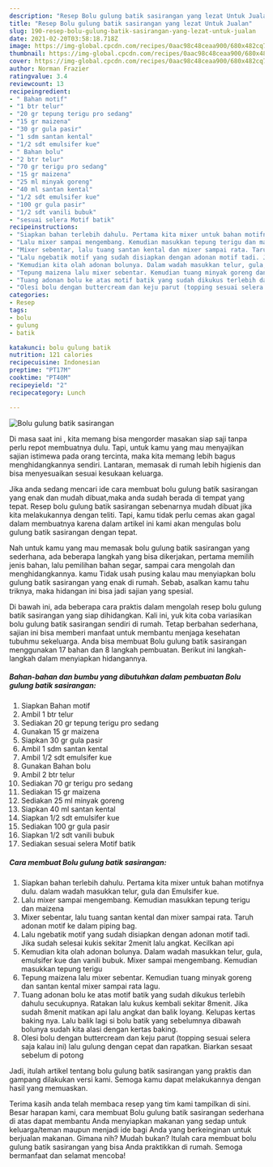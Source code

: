 ```yaml
---
description: "Resep Bolu gulung batik sasirangan yang lezat Untuk Jualan"
title: "Resep Bolu gulung batik sasirangan yang lezat Untuk Jualan"
slug: 190-resep-bolu-gulung-batik-sasirangan-yang-lezat-untuk-jualan
date: 2021-02-20T03:58:18.718Z
image: https://img-global.cpcdn.com/recipes/0aac98c48ceaa900/680x482cq70/bolu-gulung-batik-sasirangan-foto-resep-utama.jpg
thumbnail: https://img-global.cpcdn.com/recipes/0aac98c48ceaa900/680x482cq70/bolu-gulung-batik-sasirangan-foto-resep-utama.jpg
cover: https://img-global.cpcdn.com/recipes/0aac98c48ceaa900/680x482cq70/bolu-gulung-batik-sasirangan-foto-resep-utama.jpg
author: Norman Frazier
ratingvalue: 3.4
reviewcount: 13
recipeingredient:
- " Bahan motif"
- "1 btr telur"
- "20 gr tepung terigu pro sedang"
- "15 gr maizena"
- "30 gr gula pasir"
- "1 sdm santan kental"
- "1/2 sdt emulsifer kue"
- " Bahan bolu"
- "2 btr telur"
- "70 gr terigu pro sedang"
- "15 gr maizena"
- "25 ml minyak goreng"
- "40 ml santan kental"
- "1/2 sdt emulsifer kue"
- "100 gr gula pasir"
- "1/2 sdt vanili bubuk"
- "sesuai selera Motif batik"
recipeinstructions:
- "Siapkan bahan terlebih dahulu. Pertama kita mixer untuk bahan motifnya dulu. dalam wadah masukkan telur, gula dan Emulsifer kue."
- "Lalu mixer sampai mengembang. Kemudian masukkan tepung terigu dan maizena"
- "Mixer sebentar, lalu tuang santan kental dan mixer sampai rata. Taruh adonan motif ke dalam piping bag."
- "Lalu ngebatik motif yang sudah disiapkan dengan adonan motif tadi. Jika sudah selesai kukis sekitar 2menit lalu angkat. Kecilkan api"
- "Kemudian kita olah adonan bolunya. Dalam wadah masukkan telur, gula, emulsifer kue dan vanili bubuk. Mixer sampai mengembang. Kemudian masukkan tepung terigu"
- "Tepung maizena lalu mixer sebentar. Kemudian tuang minyak goreng dan santan kental mixer sampai rata lagu."
- "Tuang adonan bolu ke atas motif batik yang sudah dikukus terlebih dahulu secukupnya. Ratakan lalu kukus kembali sekitar 8menit. Jika sudah 8menit matikan api lalu angkat dan balik loyang. Kelupas kertas baking nya. Lalu balik lagi si bolu batik yang sebelumnya dibawah bolunya sudah kita alasi dengan kertas baking."
- "Olesi bolu dengan buttercream dan keju parut (topping sesuai selera saja kalau ini) lalu gulung dengan cepat dan rapatkan. Biarkan sesaat sebelum di potong"
categories:
- Resep
tags:
- bolu
- gulung
- batik

katakunci: bolu gulung batik 
nutrition: 121 calories
recipecuisine: Indonesian
preptime: "PT17M"
cooktime: "PT40M"
recipeyield: "2"
recipecategory: Lunch

---
```



![Bolu gulung batik sasirangan](https://img-global.cpcdn.com/recipes/0aac98c48ceaa900/680x482cq70/bolu-gulung-batik-sasirangan-foto-resep-utama.jpg)

Di masa  saat ini , kita memang bisa mengorder masakan siap saji tanpa perlu repot membuatnya dulu. Tapi, untuk kamu yang mau menyajikan sajian istimewa pada orang tercinta, maka kita memang lebih bagus menghidangkannya sendiri. Lantaran, memasak di rumah lebih higienis dan bisa menyesuaikan sesuai kesukaan keluarga.

Jika anda sedang mencari ide cara membuat bolu gulung batik sasirangan yang enak dan mudah dibuat,maka anda sudah berada di tempat yang tepat. Resep bolu gulung batik sasirangan  sebenarnya mudah dibuat jika kita melakukannya dengan teliti. Tapi, kamu tidak perlu cemas akan gagal dalam membuatnya 
karena dalam artikel ini kami akan mengulas bolu gulung batik sasirangan dengan tepat.  



Nah untuk kamu yang mau memasak bolu gulung batik sasirangan yang sederhana, ada beberapa langkah yang bisa dikerjakan, pertama memilih jenis bahan, lalu pemilihan bahan segar, sampai cara mengolah dan menghidangkannya. kamu Tidak usah pusing kalau mau menyiapkan bolu gulung batik sasirangan yang enak di rumah. Sebab, asalkan kamu  tahu triknya, maka hidangan ini bisa jadi sajian yang spesial.

Di bawah ini, ada beberapa cara praktis  dalam mengolah resep bolu gulung batik sasirangan yang siap dihidangkan. Kali ini, yuk kita coba variasikan bolu gulung batik sasirangan sendiri di rumah. Tetap berbahan sederhana, sajian ini bisa memberi manfaat untuk membantu menjaga kesehatan tubuhmu sekeluarga. Anda bisa membuat Bolu gulung batik sasirangan menggunakan 17 bahan dan 8 langkah pembuatan. Berikut ini langkah-langkah dalam menyiapkan hidangannya.

<!--inarticleads1-->

##### Bahan-bahan dan bumbu yang dibutuhkan dalam pembuatan Bolu gulung batik sasirangan:

1. Siapkan  Bahan motif
1. Ambil 1 btr telur
1. Sediakan 20 gr tepung terigu pro sedang
1. Gunakan 15 gr maizena
1. Siapkan 30 gr gula pasir
1. Ambil 1 sdm santan kental
1. Ambil 1/2 sdt emulsifer kue
1. Gunakan  Bahan bolu
1. Ambil 2 btr telur
1. Sediakan 70 gr terigu pro sedang
1. Sediakan 15 gr maizena
1. Sediakan 25 ml minyak goreng
1. Siapkan 40 ml santan kental
1. Siapkan 1/2 sdt emulsifer kue
1. Sediakan 100 gr gula pasir
1. Siapkan 1/2 sdt vanili bubuk
1. Sediakan sesuai selera Motif batik




<!--inarticleads2-->

##### Cara membuat Bolu gulung batik sasirangan:

1. Siapkan bahan terlebih dahulu. Pertama kita mixer untuk bahan motifnya dulu. dalam wadah masukkan telur, gula dan Emulsifer kue.
1. Lalu mixer sampai mengembang. Kemudian masukkan tepung terigu dan maizena
1. Mixer sebentar, lalu tuang santan kental dan mixer sampai rata. Taruh adonan motif ke dalam piping bag.
1. Lalu ngebatik motif yang sudah disiapkan dengan adonan motif tadi. Jika sudah selesai kukis sekitar 2menit lalu angkat. Kecilkan api
1. Kemudian kita olah adonan bolunya. Dalam wadah masukkan telur, gula, emulsifer kue dan vanili bubuk. Mixer sampai mengembang. Kemudian masukkan tepung terigu
1. Tepung maizena lalu mixer sebentar. Kemudian tuang minyak goreng dan santan kental mixer sampai rata lagu.
1. Tuang adonan bolu ke atas motif batik yang sudah dikukus terlebih dahulu secukupnya. Ratakan lalu kukus kembali sekitar 8menit. Jika sudah 8menit matikan api lalu angkat dan balik loyang. Kelupas kertas baking nya. Lalu balik lagi si bolu batik yang sebelumnya dibawah bolunya sudah kita alasi dengan kertas baking.
1. Olesi bolu dengan buttercream dan keju parut (topping sesuai selera saja kalau ini) lalu gulung dengan cepat dan rapatkan. Biarkan sesaat sebelum di potong




Jadi, itulah artikel tentang  bolu gulung batik sasirangan  yang praktis dan gampang dilakukan versi kami. Semoga kamu dapat melakukannya dengan hasil yang memuaskan. 

Terima kasih anda telah membaca resep yang tim kami tampilkan di sini. Besar harapan kami, cara membuat  Bolu gulung batik sasirangan sederhana di atas dapat membantu Anda menyiapkan makanan yang sedap untuk keluarga/teman maupun menjadi ide bagi Anda yang berkeinginan untuk berjualan makanan. Gimana nih? Mudah bukan? Itulah cara membuat bolu gulung batik sasirangan yang bisa Anda praktikkan di rumah. Semoga bermanfaat dan selamat mencoba!

